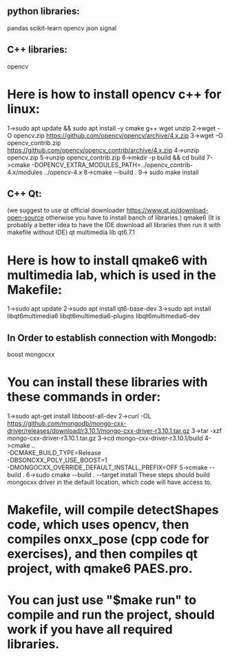 ## python libraries:
pandas
scikit-learn
opencv
json
signal




## C++ libraries:
opencv
# Here is how to install opencv c++ for linux:
1->sudo apt update && sudo apt install -y cmake g++ wget unzip
2->wget -O opencv.zip https://github.com/opencv/opencv/archive/4.x.zip
3->wget -O opencv_contrib.zip https://github.com/opencv/opencv_contrib/archive/4.x.zip
4->unzip opencv.zip
5->unzip opencv_contrib.zip
6->mkdir -p build && cd build
7->cmake -DOPENCV_EXTRA_MODULES_PATH=../opencv_contrib-4.x/modules ../opencv-4.x
8->cmake --build .
9-> sudo make install




## C++ Qt:
(we suggest to use qt official downloader https://www.qt.io/download-open-source otherwise you have to install banch of libraries.)
qmake6 (It is probably a better idea to have the IDE download all libraries then run it with makefile without IDE)
qt multimedia lib
qt6.7.1
# Here is how to install qmake6 with multimedia lab, which is used in the Makefile:
1->sudo apt update
2->sudo apt install qt6-base-dev
3->sudo apt install libqt6multimedia6 libqt6multimedia6-plugins libqt6multimedia6-dev




## In Order to establish connection with Mongodb:
boost
mongocxx
# You can install these libraries with these commands in order:
1->sudo apt-get install libboost-all-dev
2->curl -OL https://github.com/mongodb/mongo-cxx-driver/releases/download/r3.10.1/mongo-cxx-driver-r3.10.1.tar.gz
3->tar -xzf mongo-cxx-driver-r3.10.1.tar.gz
3->cd mongo-cxx-driver-r3.10.1/build
4->cmake ..                                            \
    -DCMAKE_BUILD_TYPE=Release                      \
    -DBSONCXX_POLY_USE_BOOST=1                      \
    -DMONGOCXX_OVERRIDE_DEFAULT_INSTALL_PREFIX=OFF
5->cmake --build .
6->sudo cmake --build . --target install
These steps should build mongocxx driver in the default location, which code will have access to. 



# Makefile, will compile detectShapes code, which uses opencv, then compiles onxx_pose (cpp code for exercises), and then compiles qt project, with qmake6 PAES.pro.
# You can just use "$make run" to compile and run the project, should work if you have all required libraries.
